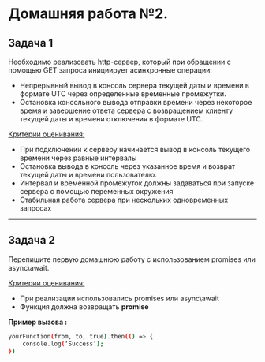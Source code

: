 # Домашняя работа №2.</center>

## Задача 1
Необходимо реализовать http-сервер, который при обращении с помощью GET запроса инициирует асинхронные операции:
- Непрерывный вывод в консоль сервера текущей даты и времени в формате UTC через определенные временные промежутки.
- Остановка консольного вывода отправки времени через некоторое время и завершение ответа сервера с возвращением клиенту текущей даты и времени отключения в формате UTC.

<u>Критерии оценивания:</u>
- При подключении к серверу начинается вывод в консоль текущего времени через равные интервалы
- Остановка вывода в консоль через указанное время и возврат текущей даты и времени пользователю.
- Интервал и временной промежуток должны задаваться при запуске сервера с помощью переменных окружения
- Стабильная работа сервера при нескольких одновременных запросах

* * * * *  

## Задача 2
Перепишите первую домашнюю работу с использованием promises или async\await. 

<u>Критерии оценивания: </u>
- При реализации использовались promises или async\await
- Функция должна возвращать **promise**

**Пример вызова :**
```sh
yourFunction(from, to, true).then(() => {
    console.log(‘Success’);
})
```
